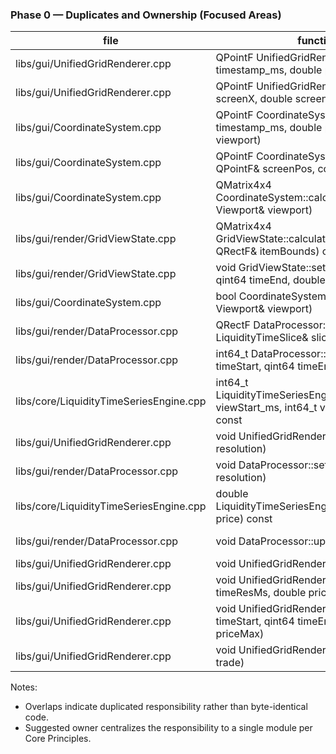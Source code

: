### Phase 0 — Duplicates and Ownership (Focused Areas)

| file | function_signature | line_span | duplicate_of? | suggested_owner |
|---|---|---|---|---|
| libs/gui/UnifiedGridRenderer.cpp | QPointF UnifiedGridRenderer::worldToScreen(qint64 timestamp_ms, double price) const | 329-349 | CoordinateSystem::worldToScreen | CoordinateSystem.cpp |
| libs/gui/UnifiedGridRenderer.cpp | QPointF UnifiedGridRenderer::screenToWorld(double screenX, double screenY) const | 350-369 | CoordinateSystem::screenToWorld | CoordinateSystem.cpp |
| libs/gui/CoordinateSystem.cpp | QPointF CoordinateSystem::worldToScreen(int64_t timestamp_ms, double price, const Viewport& viewport) | 16-34 | — | CoordinateSystem.cpp |
| libs/gui/CoordinateSystem.cpp | QPointF CoordinateSystem::screenToWorld(const QPointF& screenPos, const Viewport& viewport) | 35-49 | — | CoordinateSystem.cpp |
| libs/gui/CoordinateSystem.cpp | QMatrix4x4 CoordinateSystem::calculateTransform(const Viewport& viewport) | 50-62 | GridViewState::calculateViewportTransform (overlap) | CoordinateSystem.cpp |
| libs/gui/render/GridViewState.cpp | QMatrix4x4 GridViewState::calculateViewportTransform(const QRectF& itemBounds) const | 61-97 | CoordinateSystem::calculateTransform (overlap) | CoordinateSystem.cpp |
| libs/gui/render/GridViewState.cpp | void GridViewState::setViewport(qint64 timeStart, qint64 timeEnd, double priceMin, double priceMax) | 24-53 | CoordinateSystem::validateViewport (semantically similar) | GridViewState.cpp |
| libs/gui/CoordinateSystem.cpp | bool CoordinateSystem::validateViewport(const Viewport& viewport) | 63-69 | GridViewState::setViewport (semantically similar) | GridViewState.cpp |
| libs/gui/render/DataProcessor.cpp | QRectF DataProcessor::timeSliceToScreenRect(const LiquidityTimeSlice& slice, double price) const | 438-479 | Uses/partially duplicates world→screen mapping | CoordinateSystem.cpp |
| libs/gui/render/DataProcessor.cpp | int64_t DataProcessor::suggestTimeframe(qint64 timeStart, qint64 timeEnd, int maxCells) const | 497-500 | LTSE::suggestTimeframe | LiquidityTimeSeriesEngine.cpp |
| libs/core/LiquidityTimeSeriesEngine.cpp | int64_t LiquidityTimeSeriesEngine::suggestTimeframe(int64_t viewStart_ms, int64_t viewEnd_ms, int maxSlices) const | 174-229 | DataProcessor::suggestTimeframe | LiquidityTimeSeriesEngine.cpp |
| libs/gui/UnifiedGridRenderer.cpp | void UnifiedGridRenderer::setPriceResolution(double resolution) | 277-288 | Duplicates DataProcessor::setPriceResolution | LiquidityTimeSeriesEngine.cpp (via DataProcessor) |
| libs/gui/render/DataProcessor.cpp | void DataProcessor::setPriceResolution(double resolution) | 480-486 | LTSE internal resolution | LiquidityTimeSeriesEngine.cpp |
| libs/core/LiquidityTimeSeriesEngine.cpp | double LiquidityTimeSeriesEngine::quantizePrice(double price) const | 535-536 | Related to resolution handling | LiquidityTimeSeriesEngine.cpp |
| libs/gui/render/DataProcessor.cpp | void DataProcessor::updateVisibleCells() | 272-351 | Overlaps with UGR::updateVisibleCells intent | DataProcessor.cpp |
| libs/gui/UnifiedGridRenderer.cpp | void UnifiedGridRenderer::updateVisibleCells() | 177-194 | Pass-through to DataProcessor | DataProcessor.cpp |
| libs/gui/UnifiedGridRenderer.cpp | void UnifiedGridRenderer::setGridResolution(int timeResMs, double priceRes) | 543-543 | Pass-through to setPriceResolution | DataProcessor.cpp |
| libs/gui/UnifiedGridRenderer.cpp | void UnifiedGridRenderer::setViewport(qint64 timeStart, qint64 timeEnd, double priceMin, double priceMax) | 542-542 | Pass-through to onViewChanged | GridViewState.cpp |
| libs/gui/UnifiedGridRenderer.cpp | void UnifiedGridRenderer::addTrade(const Trade& trade) | 541-541 | Pass-through to DataProcessor::onTradeReceived | DataProcessor.cpp |

Notes:
- Overlaps indicate duplicated responsibility rather than byte-identical code.
- Suggested owner centralizes the responsibility to a single module per Core Principles.


